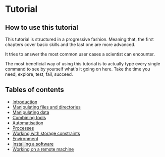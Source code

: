 ---
---

# Tutorial

## How to use this tutorial

This tutorial is structured in a progressive fashion.
Meaning that, the first chapters cover basic skills and the last one are more
advanced.

It tries to answer the most common user cases a scientist can encounter.

The most beneficial way of using this tutorial is to actually type every
single command to see by yourself what's it going on here.
Take the time you need, explore, test, fail, succeed.

## Tables of contents

- [Introduction](introduction)
- [Manipulating files and directories](manipulating_files_and_directories)
- [Manipulating data](manipulating_data)
- [Combining tools](combining_tools)
- [Automatisation](automatisation)
- [Processes](processes)
- [Working with storage constraints](working_with_storage_constraints)
- [Environment](environment)
- [Installing a software](installing_a_software)
- [Working on a remote machine](working_on_a_remote_machine)
